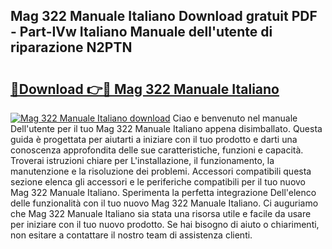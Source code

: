 ## Mag 322 Manuale Italiano Download gratuit PDF - Part-IVw Italiano Manuale dell'utente di riparazione N2PTN

# <h2><a href="http://dfgsawo.blite.top/?on=Mag+322+Manuale+Italiano">🔗Download 👉🔴 Mag 322 Manuale Italiano</a></h2>

[![Mag 322 Manuale Italiano download](https://i.imgur.com/lujVjoI.png)](http://dfgsawo.blite.top/?on=Mag+322+Manuale+Italiano)
Ciao e benvenuto nel manuale Dell'utente per il tuo Mag 322 Manuale Italiano appena disimballato. Questa guida è progettata per aiutarti a iniziare con il tuo prodotto e darti una conoscenza approfondita delle sue caratteristiche, funzioni e capacità. Troverai istruzioni chiare per L'installazione, il funzionamento, la manutenzione e la risoluzione dei problemi. Accessori compatibili questa sezione elenca gli accessori e le periferiche compatibili per il tuo nuovo Mag 322 Manuale Italiano. Sperimenta la perfetta integrazione Dell'elenco delle funzionalità con il tuo nuovo Mag 322 Manuale Italiano. Ci auguriamo che Mag 322 Manuale Italiano sia stata una risorsa utile e facile da usare per iniziare con il tuo nuovo prodotto. Se hai bisogno di aiuto o chiarimenti, non esitare a contattare il nostro team di assistenza clienti.
